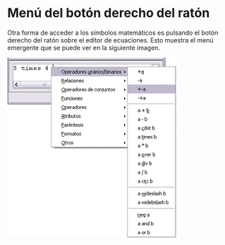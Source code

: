 
# Menú del botón derecho del ratón

Otra forma de acceder a los símbolos matemáticos es pulsando el botón derecho del ratón sobre el editor de ecuaciones. Esto muestra el menú emergente que se puede ver en la siguiente imagen.

![](https://raw.githubusercontent.com/catedu/libreOffice-la-suite-ofimatica-libre/master/img/asd.png)
